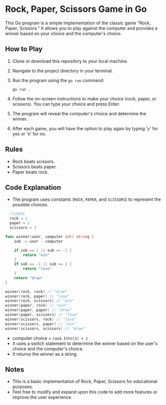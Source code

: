 # Rock, Paper, Scissors Game in Go

This Go program is a simple implementation of the classic game "Rock, Paper, Scissors." It allows you to play against the computer and provides a winner based on your choice and the computer's choice.

## How to Play

1. Clone or download this repository to your local machine.

2. Navigate to the project directory in your terminal.

3. Run the program using the `go run` command:

   ```shell
   go run .
   ```

4. Follow the on-screen instructions to make your choice (rock, paper, or scissors). You can type your choice and press Enter.

5. The program will reveal the computer's choice and determine the winner.

6. After each game, you will have the option to play again by typing 'y' for yes or 'n' for no.

## Rules

- Rock beats scissors.
- Scissors beats paper.
- Paper beats rock.

## Code Explanation

- The program uses constants (`ROCK`, `PAPER`, and `SCISSORS`) to represent the possible choices.

```go
  //LOGIC
  rock = 1
  paper = 2
  scissors = 3

func winner(user, computer int) string {
	sub := user - computer

	if sub == 1 || sub == -2 {
		return "win"
	}
	if sub == -1 || sub == 2 {
		return "lose"
	}
	return "draw"
}

winner(rock, rock) // "draw"
winner(rock, paper) // "lose"
winner(rock, scissors) // "win"
winner(paper, rock) // "win"
winner(paper, paper) // "draw"
winner(paper, scissors) // "lose"
winner(scissors, rock) // "lose"
winner(scissors, paper) // "win"
winner(scissors, scissors) // "draw"
```
- computer choice = `rand.Intn(3) + 1`
- It uses a switch statement to determine the winner based on the user's choice and the computer's choice.
- It returns the winner as a string.


## Notes

- This is a basic implementation of Rock, Paper, Scissors for educational purposes.
- Feel free to modify and expand upon this code to add more features or improve the user experience.
